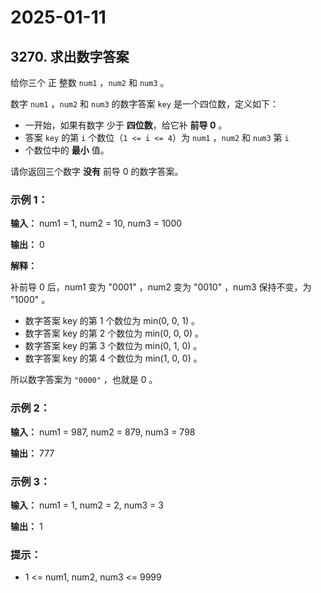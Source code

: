 # 2025-01-11

## 3270. 求出数字答案

给你三个 正 整数 `num1` ，`num2` 和 `num3` 。

数字 `num1` ，`num2` 和 `num3` 的数字答案 `key` 是一个四位数，定义如下：

- 一开始，如果有数字 少于 **四位数**，给它补 **前导 0** 。
- 答案 `key` 的第 `i` 个数位（`1 <= i <= 4`）为 `num1` ，`num2` 和 `num3` 第 `i` 
- 个数位中的 **最小** 值。

请你返回三个数字 **没有** 前导 0 的数字答案。



### 示例 1：

**输入：** num1 = 1, num2 = 10, num3 = 1000

**输出：** 0

**解释：**

补前导 0 后，num1 变为 "0001" ，num2 变为 "0010" ，num3 保持不变，为 "1000" 。

- 数字答案 key 的第 1 个数位为 min(0, 0, 1) 。
- 数字答案 key 的第 2 个数位为 min(0, 0, 0) 。
- 数字答案 key 的第 3 个数位为 min(0, 1, 0) 。
- 数字答案 key 的第 4 个数位为 min(1, 0, 0) 。

所以数字答案为 `"0000"` ，也就是 0 。

### 示例 2：

**输入：**  num1 = 987, num2 = 879, num3 = 798

**输出：** 777

### 示例 3：

**输入：** num1 = 1, num2 = 2, num3 = 3

**输出：** 1



### 提示：

- 1 <= num1, num2, num3 <= 9999